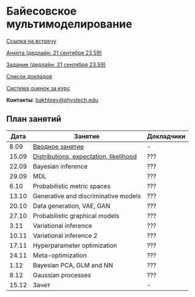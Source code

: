 # Байесовское мультимоделирование

[Ссылка на встречу](http://m1p.org/go_zoom2)

[Анкета (дедлайн: 21 сентября 23.59)](https://forms.gle/sHjJuwAApzk9n2y5A)

[Задание (дедлайн: 21 сентября 23.59)](task1/Readme.MD)

[Список докладов](talks.md)

[Система оценок за курс](eval.md)

**Контакты**: bakhteev@phystech.edu

## План занятий
|Дата|Занятие|Докладчики|
| --- | --- | --- |
| 8.09 |   [Вводное занятие](slides/slides_0_intro.pdf)      | -  |
| 15.09 |   [Distributions, expectation, likelihood](slides/slides_1_distributions.pdf)      | ??? |
| 22.09 |   Bayesian inference      | ???  |
| 29.09 |   MDL      | ???  |
| 6.10 |   Probabilistic metric spaces     | ??? |
| 13.10 |   Generative and discriminative models      | ??? |
| 20.10 |   Data generation, VAE, GAN      | ??? |
| 27.10 |   Probabilistic graphical models       | ??? |
| 3.11 |   Variational inference       | ??? |
| 10.11 |   Variational inference 2      | ??? |
| 17.11 |   Hyperparameter optimization     | ??? |
| 24.11 |   Meta-optimization     | ??? |
| 1.12 |   Bayesian PCA, GLM and NN      | ??? |
| 8.12 |   Gaussian processes      | ??? |
| 15.12 |   Зачет     | - |


